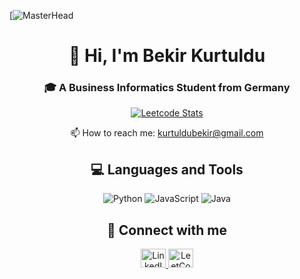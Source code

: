 [![MasterHead](https://www.vdh.virginia.gov/content/uploads/sites/3/2021/10/DIIS-Technology-Image.jpg)


<h1 align="center">👋 Hi, I'm Bekir Kurtuldu</h1>
<h3 align="center">🎓 A Business Informatics Student from Germany </h3>

<p align="center">
  <a href="https://leetcode.com/BekirKurtuldu/" target="_blank">
    <img src="https://leetcard.jacoblin.cool/BekirKurtuldu?theme=unicorn" alt="Leetcode Stats">
  </a>
</p>

<p align="center">
  📫 How to reach me: <a href="mailto:kurtuldubekir@gmail.com">kurtuldubekir@gmail.com</a>
</p>

<h2 align="center">💻 Languages and Tools</h2>
<p align="center">
  <img src="https://img.shields.io/badge/python-3670A0?style=for-the-badge&logo=python&logoColor=ffdd54" alt="Python">
  <img src="https://img.shields.io/badge/javascript-%23323330.svg?style=for-the-badge&logo=javascript&logoColor=%23F7DF1E" alt="JavaScript">
  <img src="https://img.shields.io/badge/java-%23ED8B00.svg?style=for-the-badge&logo=java&logoColor=white" alt="Java">
</p>

<h2 align="center">🔗 Connect with me</h2>
<p align="center">
  <a href="https://linkedin.com/in/bekir-kurtuldu-6b959b1a6/" target="_blank">
    <img src="https://raw.githubusercontent.com/rahuldkjain/github-profile-readme-generator/master/src/images/icons/Social/linked-in-alt.svg" alt="LinkedIn" height="30" width="40">
  </a>
  <a href="https://www.leetcode.com/bekirkurtuldu/" target="_blank">
    <img src="https://raw.githubusercontent.com/rahuldkjain/github-profile-readme-generator/master/src/images/icons/Social/leet-code.svg" alt="LeetCode" height="30" width="40">
  </a>
</p>

